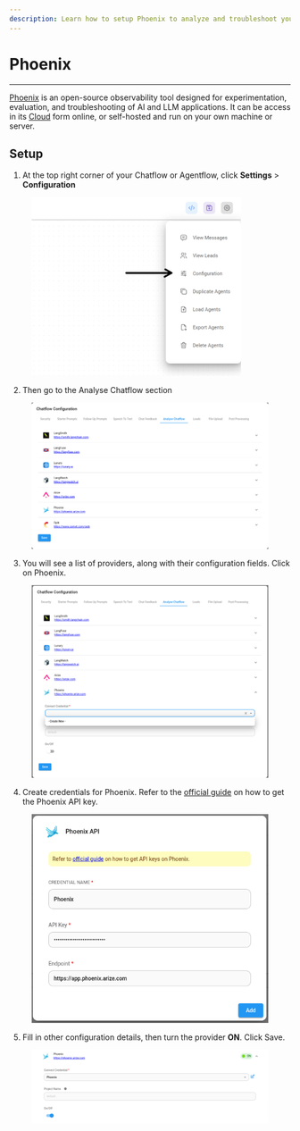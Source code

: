 ```yaml
---
description: Learn how to setup Phoenix to analyze and troubleshoot your chatflows and agentflows
---
```


# Phoenix

***

[Phoenix](https://docs.arize.com/phoenix/self-hosting) is an open-source observability tool designed for experimentation, evaluation, and troubleshooting of AI and LLM applications. It can be access in its [Cloud](https://app.phoenix.arize.com/login) form online, or self-hosted and run on your own machine or server.

## Setup

1. At the top right corner of your Chatflow or Agentflow, click **Settings** > **Configuration**

<figure><img src="../../.gitbook/assets/analytic-1.webp" alt="Screenshot of user clicking in the configuration menu" width="375"><figcaption></figcaption></figure>

2. Then go to the Analyse Chatflow section

<figure><img src="../../.gitbook/assets/analytic-2.png" alt="Screenshot of the Analyse Chatflow section with the different Analytics providers"><figcaption></figcaption></figure>

3. You will see a list of providers, along with their configuration fields. Click on Phoenix.

<figure><img src="../../.gitbook/assets/phoenix/phoenix-1.png" alt="Screenshot of an analytics provider with credentials fields expanded"><figcaption></figcaption></figure>

4. Create credentials for Phoenix. Refer to the [official guide](https://docs.arize.com/phoenix/environments) on how to get the Phoenix API key.

<figure><img src="../../.gitbook/assets/phoenix/phoenix-2.png" alt="Screenshot of analytics providers enabled"><figcaption></figcaption></figure>

5. Fill in other configuration details, then turn the provider **ON**. Click Save.

<figure><img src="../../.gitbook/assets/phoenix/phoenix-3.png" alt="Screenshot of analytics providers enabled"><figcaption></figcaption></figure>
